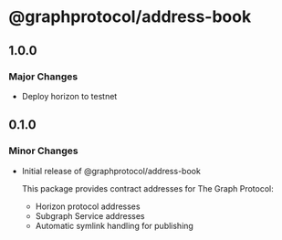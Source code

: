 # @graphprotocol/address-book

## 1.0.0

### Major Changes

- Deploy horizon to testnet

## 0.1.0

### Minor Changes

- Initial release of @graphprotocol/address-book

  This package provides contract addresses for The Graph Protocol:
  - Horizon protocol addresses
  - Subgraph Service addresses
  - Automatic symlink handling for publishing
